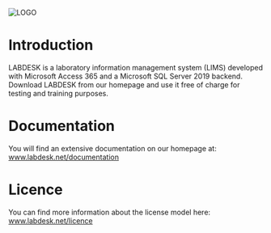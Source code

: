 ![LOGO](https://user-images.githubusercontent.com/77008074/184290548-9cb25ba9-2258-45af-b652-4021f32c114a.png)


# Introduction
LABDESK is a laboratory information management system (LIMS) developed with Microsoft Access 365 and a Microsoft SQL Server 2019 backend. Download LABDESK from our homepage and use it free of charge for testing and training purposes.

# Documentation
You will find an extensive documentation on our homepage at: www.labdesk.net/documentation

# Licence
You can find more information about the license model here: www.labdesk.net/licence
